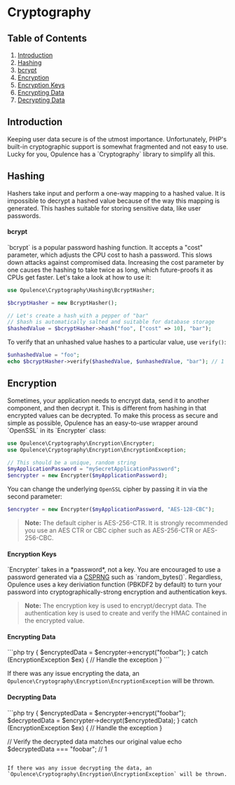 # Cryptography

## Table of Contents
1. [Introduction](#introduction)
2. [Hashing](#hashing)
  1. [bcrypt](#bcrypt)
3. [Encryption](#encryption)
  1. [Encryption Keys](#encryption-keys)
  2. [Encrypting Data](#encrypting-data)
  3. [Decrypting Data](#decrypting-data)

<h2 id="introduction">Introduction</h2>
Keeping user data secure is of the utmost importance.  Unfortunately, PHP's built-in cryptographic support is somewhat fragmented and not easy to use.  Lucky for you, Opulence has a `Cryptography` library to simplify all this.

<h2 id="hashing">Hashing</h2>
Hashers take input and perform a one-way mapping to a hashed value.  It is impossible to decrypt a hashed value because of the way this mapping is generated.  This hashes suitable for storing sensitive data, like user passwords.

<h4 id="bcrypt">bcrypt</h4>
`bcrypt` is a popular password hashing function.  It accepts a "cost" parameter, which adjusts the CPU cost to hash a password.  This slows down attacks against compromised data.  Increasing the cost parameter by one causes the hashing to take twice as long, which future-proofs it as CPUs get faster.  Let's take a look at how to use it:

```php
use Opulence\Cryptography\Hashing\BcryptHasher;

$bcryptHasher = new BcryptHasher();

// Let's create a hash with a pepper of "bar"
// $hash is automatically salted and suitable for database storage
$hashedValue = $bcryptHasher->hash("foo", ["cost" => 10], "bar");
```

To verify that an unhashed value hashes to a particular value, use `verify()`:

```php
$unhashedValue = "foo";
echo $bcryptHasher->verify($hashedValue, $unhashedValue, "bar"); // 1
```

<h2 id="encryption">Encryption</h2>
Sometimes, your application needs to encrypt data, send it to another component, and then decrypt it.  This is different from hashing in that encrypted values can be decrypted.  To make this process as secure and simple as possible, Opulence has an easy-to-use wrapper around `OpenSSL` in its `Encrypter` class:

```php
use Opulence\Cryptography\Encryption\Encrypter;
use Opulence\Cryptography\Encryption\EncryptionException;

// This should be a unique, random string
$myApplicationPassword = "mySecretApplicationPassword";
$encrypter = new Encrypter($myApplicationPassword);
```

You can change the underlying `OpenSSL` cipher by passing it in via the second parameter:

```php
$encrypter = new Encrypter($myApplicationPassword, "AES-128-CBC");
```

> **Note:** The default cipher is AES-256-CTR.  It is strongly recommended you use an AES CTR or CBC cipher such as AES-256-CTR or AES-256-CBC. 

<h4 id="encryption-keys">Encryption Keys</h4>
`Encrypter` takes in a *password*, not a key.  You are encouraged to use a password generated via a <a href="https://en.wikipedia.org/wiki/Cryptographically_secure_pseudorandom_number_generator" target="_blank">CSPRNG</a> such as `random_bytes()`.  Regardless, Opulence uses a key deriviation function (PBKDF2 by default) to turn your password into cryptographically-strong encryption and authentication keys.

> **Note:** The encryption key is used to encrypt/decrypt data.  The authentication key is used to create and verify the HMAC contained in the encrypted value.

<h4 id="encrypting-data">Encrypting Data</h4>
```php
try {
    $encryptedData = $encrypter->encrypt("foobar");
} catch (EncryptionException $ex) {
    // Handle the exception
}
```

If there was any issue encrypting the data, an `Opulence\Cryptography\Encryption\EncryptionException` will be thrown.

<h4 id="decrypting-data">Decrypting Data</h4>
```php
try {
    $encryptedData = $encrypter->encrypt("foobar");
    $decryptedData = $encrypter->decrypt($encryptedData);
} catch (EncryptionException $ex) {
    // Handle the exception
}

// Verify the decrypted data matches our original value
echo $decryptedData === "foobar"; // 1 
```

If there was any issue decrypting the data, an `Opulence\Cryptography\Encryption\EncryptionException` will be thrown.